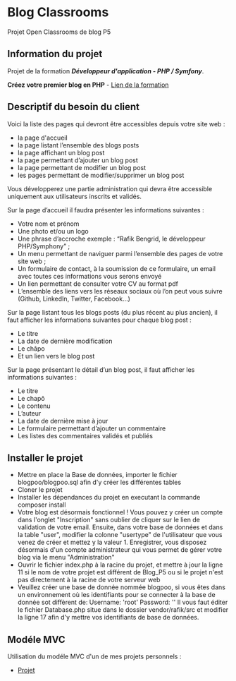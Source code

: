 # Blog Classrooms

Projet Open Classrooms de blog P5

## Information du projet 

Projet de la formation ***Développeur d'application - PHP / Symfony***.

**Créez votre premier blog en PHP** - [Lien de la formation](https://openclassrooms.com/fr/paths/59-developpeur-dapplication-php-symfony)

## Descriptif du besoin du client

Voici la liste des pages qui devront être accessibles depuis votre site web :
 
*   la page d'accueil
*   la page listant l’ensemble des blogs posts
*   la page affichant un blog post
*   la page permettant d’ajouter un blog post
*   la page permettant de modifier un blog post
*   les pages permettant de modifier/supprimer un blog post
 
Vous développerez une partie administration qui devra être accessible uniquement aux utilisateurs inscrits et validés.
 
Sur la page d’accueil il faudra présenter les informations suivantes :
 
*   Votre nom et prénom
*   Une photo et/ou un logo
*   Une phrase d’accroche exemple : “Rafik Bengrid, le développeur PHP/Symphony” ;
*   Un menu permettant de naviguer parmi l’ensemble des pages de votre site web ;
*   Un formulaire de contact, à la soumission de ce formulaire, un email avec toutes ces informations vous serons envoyé
*   Un lien permettant de consulter votre CV au format pdf
*   L’ensemble des liens vers les réseaux sociaux où l’on peut vous suivre (Github, LinkedIn, Twitter, Facebook…)
 
Sur la page listant tous les blogs posts (du plus récent au plus ancien), il faut afficher les informations suivantes pour chaque blog post :
 
*   Le titre
*   La date de dernière modification
*   Le châpo
*   Et un lien vers le blog post
 
Sur la page présentant le détail d’un blog post, il faut afficher les informations suivantes :
 
*   Le titre
*   Le chapô
*   Le contenu
*   L’auteur
*   La date de dernière mise à jour
*   Le formulaire permettant d’ajouter un commentaire
*   Les listes des commentaires validés et publiés

## Installer le projet 

*   Mettre en place la Base de données, importer le fichier blogpoo/blogpoo.sql afin d'y créer les différentes tables
*   Cloner le projet
*   Installer les dépendances du projet en executant la commande composer install
*   Votre blog est désormais fonctionnel ! Vous pouvez y créer un compte dans l'onglet "Inscription" sans oublier de cliquer sur le lien de validation de votre email. Ensuite, dans votre base de données et dans la table "user", modifier la colonne "usertype" de l'utilisateur que vous venez de créer et mettez y la valeur 1. Enregistrer, vous disposez désormais d'un compte administrateur qui vous permet de gérer votre blog via le menu "Administration"
*   Ouvrir le fichier index.php à la racine du projet, et mettre à jour la ligne 11 si le nom de votre projet est différent de Blog_P5 ou si le projet n'est pas directement à la racine de votre serveur web 
*   Veuillez créer une base de donnée nommée blogpoo, si vous êtes dans un environnement où les identifiants pour se connecter à la base de donnée sot diffèrent de:
    Username: 'root'
    Password: ''
    Il vous faut éditer le fichier Database.php situe dans le dossier vendor/rafik/src et  modifier la ligne 17 afin d'y mettre vos identifiants de base de données.

## Modéle MVC

Utilisation du modéle MVC d'un de mes projets personnels :

*   [Projet](https://github.com/rafben/Blog_P5)




